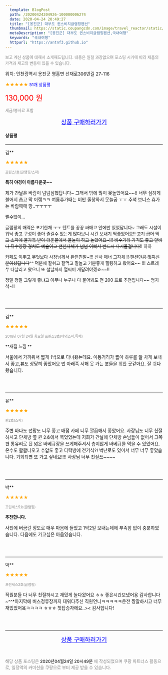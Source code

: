 ```yaml
---
  template: BlogPost
  path: /20200424204926-100000006274
  date: 2020-04-24 20:49:27
  title: "[옹진군] 대부도 퀸스비치글램핑펜션"
  thumbnail: https://static.coupangcdn.com/image/travel_reactor/static/booking/image/pension/ddnayo/3338c927-03cb-4d0c-8d68-77004eded55d.jpg
  metaDescription: "[옹진군] 대부도 퀸스비치글램핑펜션,국내여행"
  keywords: "국내여행"
  httpurl: "https://antnf3.github.io"
---
```

  
<span style="color: #888;font-size:0.8rem">보고 계신 상품에 대해서 소개해드립니다.
내용은 일절 과장없으며 포스팅 시기에 따라 제품의 가격과 재고의 변동이 있을 수 있습니다.</span>
  
<span style="font-size: 0.9rem;">위치: 인천광역시 옹진군 영흥면 선재로306번길 27-116</span>
  
<span style="color: orange;">★★★★★</span> <span style="color: blue;font-size: 0.85rem;">51개 상품평</span>
  
<span style="color: red;font-size: 1.5rem;">130,000 원</span>
  
<span style="color: #888;font-size:0.8rem">세금/봉사료 포함</span>





<p align="center"><a href="http://me2.do/5vBZxXxW" style="font-size: 1.2rem; color: blue;">상품 구매하러가기</a></p>

#### 상품평
  
---
  
김**
    
<span style="color: orange;">★★★★★</span>
    
<span style="color: #888;font-size:0.7rem">프린스1호(글램핑/스파)</span>
    
<span style="font-size:0.85rem">**특히 야경이 아름다운곳~~**</span>
    
<span style="font-size: 0.9rem;">제가 간날은 바람이 넘넘심했답니다~
그래서
밖에 많이 못놀았어요~~!!
너무 심하게 불어서 
춥고 막 이랰ㅋㅋ
여름휴가때는 비만 줄창와서 못놀궁 ㅜㅜ
추석 보너스 휴가는 
바람때매 망..ㅜㅜㅜㅜ

쩔수없이...

글램핑의 매력은 포기한채 ㅜㅜ
텐트를 꽁꽁 싸매고 
안에만 있었답니다~
그래도 시설이 워낙 좋고
구성이 좋아 즐길수 있는게 많다보니 
시간 보내기 딱좋았어요~~!!
고기 굽어 먹고 
스파에 물가득 받아 더운물에서 물늘이
하고 놀았어요~!!!
비수기라 가격도 좋고 앞바다 뒤수영장 
경치도 예술이고 
팬션자체가 넘넘 이뻐서 
반드시 다시올겁니다~~!! 하하 

카페도 이뿌고 
무엇보다 사장님께서 완젼친절~!!! 
신사 매너 그자체 ~~!! 
팬션만큼 멋지신 분이셨답니다~~^^
덕분에 
잘쉬고 잘먹고 잘놀고 
기분좋게 힐링하고 왔어요~~ !!!
스트레쑤 다날리고 왔으니 
또 설날까지 열씨미 개달려야겠죠~~!! 
 
정말 정말 그렇게 좋냐고 
아무나 누구나 다 물어봐도 
전 200 프로 추천입니다~~ 
엄지척~!!</span>
    
<br>
<br>

---
  
김**
    
<span style="color: orange;">★★★★★</span>
    
<span style="color: #888;font-size:0.7rem">2018년 07월 24일 화요일 프린스3호(야외스파,독채)</span>
    
<span style="font-size:0.85rem">**새집 느낌 **</span>
    
<span style="font-size: 0.9rem;">서울에서 가까워서 짧게 1박으로 다녀왔는데요. 이동거리가 짧아   하루를 알 차게 보내서  좋고,뷰도 상당히 좋았어요  먼 아래쪽 서해 못 가는 분들을 위한 곳같아요. 잘 쉬다 왔습니다.</span>
    
<br>
<br>

---
  
유**
    
<span style="color: orange;">★★★★★</span>
    
<span style="color: #888;font-size:0.7rem">퀸2호(스파)</span>
    

    
<span style="font-size: 0.9rem;">주변 바다도 전망도 너무 좋고 매점 카페 너무 깔끔해서 좋았어요. 사장님도 너무 친절하시고 단체방 옆 퀸 2호에서 묵었었는데 저희가 간날에 단체방 손님들이 없어서 그쪽 편 통유리로 된 넓은 바베큐장을 쓰게해주셔서 춥지않게 바베큐를 먹을 수 있었어요. 온수도 콸콸나오고 수압도 좋고 다락방에 전기식?! 벽난로도 있어서 너무 너무 좋았습니다.
기회되면 또 가고 싶네요!!!! 사장님 너무 친절쓰~~~~</span>
    
<br>
<br>

---
  
박**
    
<span style="color: orange;">★★★★★</span>
    
<span style="color: #888;font-size:0.7rem">프린세스5호(글램핑)</span>
    
<span style="font-size:0.85rem">**추천합니다.**</span>
    
<span style="font-size: 0.9rem;">사진에 버금갈 정도로 매우 마음에 들었고 1박2일 보내는데에 부족함 없이 충분하였습니다. 다음에도 가고싶은 마음있습니다.</span>
    
<br>
<br>

---
  
박**
    
<span style="color: orange;">★★★★★</span>
    
<span style="color: #888;font-size:0.7rem">프린세스2호(글램핑)</span>
    

    
<span style="font-size: 0.9rem;">직원분들 다 너무 친절하시고 재밌게 놀다왔어요 ㅎㅎ 좋은시간보냈어용 감사합니다~^^*마지막에 버스정류장까지 태워다주신 직원언니ㅋㅋㅋㅋㅋ운전 짱잘하시고 너무재밌었어욬ㅋㅋㅋㅋ ㅎㅎㅎ 첫탑승자에요..>< 감사합니다!</span>
    
<br>
<br>


  
---
  
<p align="center"><a href="http://me2.do/5vBZxXxW" style="font-size: 1.2rem; color: blue;">상품 구매하러가기</a></p>
  
<br>
  
<span style="font-size: 0.85rem; color: #888;">해당 상품 포스팅은 <span style="color: #000;"> 2020년04월24일 20시49분 </span> 에 작성되었으며 쿠팡 파트너스 활동으로, 일정액의 커미션을 쿠팡으로 부터 제공 받을 수 있습니다.</span>